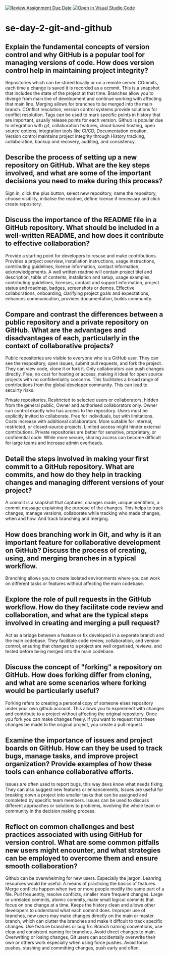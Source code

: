 [![Review Assignment Due Date](https://classroom.github.com/assets/deadline-readme-button-22041afd0340ce965d47ae6ef1cefeee28c7c493a6346c4f15d667ab976d596c.svg)](https://classroom.github.com/a/8wgCKhpZ)
[![Open in Visual Studio Code](https://classroom.github.com/assets/open-in-vscode-2e0aaae1b6195c2367325f4f02e2d04e9abb55f0b24a779b69b11b9e10269abc.svg)](https://classroom.github.com/online_ide?assignment_repo_id=18394104&assignment_repo_type=AssignmentRepo)
# se-day-2-git-and-github
## Explain the fundamental concepts of version control and why GitHub is a popular tool for managing versions of code. How does version control help in maintaining project integrity?
Repositories which can be stored locally or on a remote server. COmmits, each time a change is saved it is recorded as a ocmmit. This is a snapshot that includes the state of the project at that time. Branches allow you to diverge from main line of development and continue working with affecting that main line. Merging allows for branches to be merged into the main branch. COnflict resolution, version control systems provide solutions for conflict resolution. Tags can be used to mark specific points in history that are important, usually release points for each version. 
Github is popular due to integration with git, collaboration features, cloud based hosting, open source options, integration tools like CI/CD, Documentation creation.
Version control maintains project integrity through History tracking, collaboration, backup and recovery, auditing, and consistency.

## Describe the process of setting up a new repository on GitHub. What are the key steps involved, and what are some of the important decisions you need to make during this process?
Sign in, click the plus button, select new repository, name the repository, choose visiblity, initialise the readme, define license if necessary and click create repository.

## Discuss the importance of the README file in a GitHub repository. What should be included in a well-written README, and how does it contribute to effective collaboration?
Provide a starting point for developers to resuse and make contributions. Provides a project overview, installation instructions, usage instructions, contributing guidelines, license information, contact information, acknowledgements. A well written readme will contain project titel and description, table of contents, installation and setup, usage examples, contributing guidelines, licenses, contact and support information, project status and roadmap, badges, screenshots or demos.
Effective collaborations, onboarding, clarifying project goals and expectations, enhances communication, provides documentation, builds community.

## Compare and contrast the differences between a public repository and a private repository on GitHub. What are the advantages and disadvantages of each, particularly in the context of collaborative projects?
Public repositories are visible to everyone who is a GitHub user. They can see the respository, open issues, submit pull requests, and fork the project. They can view code, clone it or fork it. Only collaborators can push changes directly. Free, no cost for hosting or access, making it Ideal for open source projects with no confidentiality concerns. This facilitates a broad range of contributions from the global developer community. This can lead to secuirty risks.

Private repositories, Resitricted to selected users or collaborators, hidden from the general public, Owner and authorised collaborators only. Owner can control exactly who has access to the repository. Users must be explicitly invited to collaborate. Free for individuals, but with limitations. Costs increase with additional collaborators. More suitable for internal, restricted, or closed-source projects. Limited access might hinder external contributions. Private repositories are better for sensitive, proprietary, or confidential code.  While more secure, sharing access can become difficult for large teams and increase admin overheads. 

## Detail the steps involved in making your first commit to a GitHub repository. What are commits, and how do they help in tracking changes and managing different versions of your project?
A commit is a snapshot that captures, changes made, unique identifiers, a commit message explaining the purpose of the changes. This helps to track changes, manage versions, collaborate while tracking who made changes, when and how. And track branching and merging. 

## How does branching work in Git, and why is it an important feature for collaborative development on GitHub? Discuss the process of creating, using, and merging branches in a typical workflow.
Branching allows you to create isolated environments where you can work on different tasks or features without affecting the main codebase. 

## Explore the role of pull requests in the GitHub workflow. How do they facilitate code review and collaboration, and what are the typical steps involved in creating and merging a pull request?
Act as a bridge between a feature or fix developed in a seperate branch and the main codebase. They facilitate code review, collaboration, and version control, ensuring that changes to a project are well organised, reviews, and tested before being merged into the main codebase.

## Discuss the concept of "forking" a repository on GitHub. How does forking differ from cloning, and what are some scenarios where forking would be particularly useful?
Forking refers to creating a personal copy of someone elses repository under your own github account. This allows you to experiment with changes and contribute to a project without affecting the original repository. Once you fork you can make changes freely. If you want to request that these changes be made to the original project, you create a pull request.

## Examine the importance of issues and project boards on GitHub. How can they be used to track bugs, manage tasks, and improve project organization? Provide examples of how these tools can enhance collaborative efforts.
Issues are often used to report bugs, this way devs know what needs fixing. They can also suggest new features or enhancements, Issues are useful for breaking down a project into smaller tasks that can be assigned and completed by specific team members. Issues can be used to discuss different approaches or solutions to problems, involving the whole team or community in the decision making process.

## Reflect on common challenges and best practices associated with using GitHub for version control. What are some common pitfalls new users might encounter, and what strategies can be employed to overcome them and ensure smooth collaboration?

Github can be overwhelming for new users. Especially the jargon. Leanring resources would be useful. A means of practicing the basics of features.
Merge conflicts happen when two or more people modify the same part of a file. Pull frequently, resolve conflicts, smaller more frequent changes.
Large or unrelated commits, atomic commits, make small logical commits that focus on one change at a time. Keeps the history clean and allows other developers to understand what each commit does.
Improper use of branches, new users may make changes directly on the main or master branch, which can clutter the branches and make it diffcult to track specific changes. Use feature branches or bug fix. Branch naming conventions, use clear and consistent naming for branches. Avoid direct changes to main. 
Overwriting or losing changes, Git users can accidentally overwrite their own or others work especially when using force pushes. Avoid force pushes, stashing and committing changes, push early and often.
